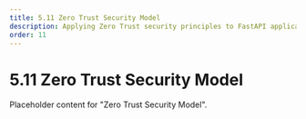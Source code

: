 ```yaml
---
title: 5.11 Zero Trust Security Model
description: Applying Zero Trust security principles to FastAPI applications.
order: 11
---
```


# 5.11 Zero Trust Security Model

Placeholder content for "Zero Trust Security Model".
